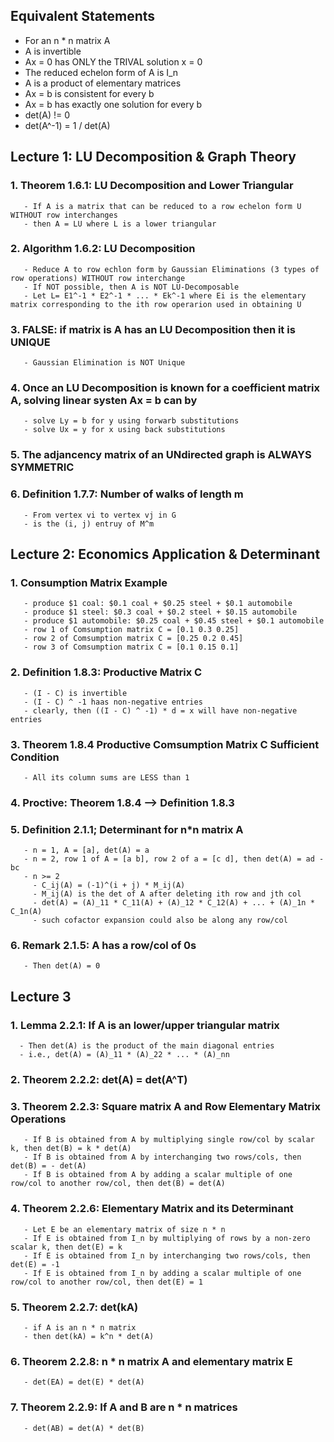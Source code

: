 ## Equivalent Statements
   - For an n * n matrix A
   - A is invertible
   - Ax = 0 has ONLY the TRIVAL solution x = 0
   - The reduced echelon form of A is I_n
   - A is a product of elementary matrices
   - Ax = b is consistent for every b
   - Ax = b has exactly one solution for every b
   - det(A) != 0
   - det(A^-1) = 1 / det(A)


## Lecture 1: LU Decomposition & Graph Theory

### 1. Theorem 1.6.1: LU Decomposition and Lower Triangular
       - If A is a matrix that can be reduced to a row echelon form U WITHOUT row interchanges
       - then A = LU where L is a lower triangular
       
### 2. Algorithm 1.6.2: LU Decomposition
       - Reduce A to row echlon form by Gaussian Eliminations (3 types of row operations) WITHOUT row interchange
       - If NOT possible, then A is NOT LU-Decomposable
       - Let L= E1^-1 * E2^-1 * ... * Ek^-1 where Ei is the elementary matrix corresponding to the ith row operarion used in obtaining U
       
### 3. FALSE: if matrix is A has an LU Decomposition then it is UNIQUE
       - Gaussian Elimination is NOT Unique
       
### 4. Once an LU Decomposition is known for a coefficient matrix A, solving linear systen Ax = b can by
       - solve Ly = b for y using forwarb substitutions
       - solve Ux = y for x using back substitutions
       
### 5. The adjancency matrix of an UNdirected graph is ALWAYS SYMMETRIC

### 6. Definition 1.7.7: Number of walks of length m
       - From vertex vi to vertex vj in G
       - is the (i, j) entruy of M^m
       
## Lecture 2: Economics Application & Determinant

### 1. Consumption Matrix Example
       - produce $1 coal: $0.1 coal + $0.25 steel + $0.1 automobile
       - produce $1 steel: $0.3 coal + $0.2 steel + $0.15 automobile
       - produce $1 automobile: $0.25 coal + $0.45 steel + $0.1 automobile
       - row 1 of Comsumption matrix C = [0.1 0.3 0.25]
       - row 2 of Comsumption matrix C = [0.25 0.2 0.45]
       - row 3 of Comsumption matrix C = [0.1 0.15 0.1]
       
### 2. Definition 1.8.3: Productive Matrix C
       - (I - C) is invertible
       - (I - C) ^ -1 haas non-negative entries
       - clearly, then ((I - C) ^ -1) * d = x will have non-negative entries
       
### 3. Theorem 1.8.4 Productive Comsumption Matrix C Sufficient Condition
       - All its column sums are LESS than 1
       
### 4. Proctive: Theorem 1.8.4 --> Definition 1.8.3

### 5. Definition 2.1.1; Determinant for n*n matrix A
       - n = 1, A = [a], det(A) = a
       - n = 2, row 1 of A = [a b], row 2 of a = [c d], then det(A) = ad - bc
       - n >= 2
         - C_ij(A) = (-1)^(i + j) * M_ij(A)
         - M_ij(A) is the det of A after deleting ith row and jth col
         - det(A) = (A)_11 * C_11(A) + (A)_12 * C_12(A) + ... + (A)_1n * C_1n(A)
         - such cofactor expansion could also be along any row/col
         
### 6. Remark 2.1.5: A has a row/col of 0s
       - Then det(A) = 0
       
       
## Lecture 3

### 1. Lemma 2.2.1: If A is an lower/upper triangular matrix
      - Then det(A) is the product of the main diagonal entries
      - i.e., det(A) = (A)_11 * (A)_22 * ... * (A)_nn
      
### 2. Theorem 2.2.2: det(A) = det(A^T)

### 3. Theorem 2.2.3: Square matrix A and Row Elementary Matrix Operations
       - If B is obtained from A by multiplying single row/col by scalar k, then det(B) = k * det(A)
       - If B is obtained from A by interchanging two rows/cols, then det(B) = - det(A)
       - If B is obtained from A by adding a scalar multiple of one row/col to another row/col, then det(B) = det(A)
       
### 4. Theorem 2.2.6: Elementary Matrix and its Determinant
       - Let E be an elementary matrix of size n * n
       - If E is obtained from I_n by multiplying of rows by a non-zero scalar k, then det(E) = k
       - If E is obtained from I_n by interchanging two rows/cols, then det(E) = -1
       - If E is obtained from I_n by adding a scalar multiple of one row/col to another row/col, then det(E) = 1
       
### 5. Theorem 2.2.7: det(kA)
       - if A is an n * n matrix
       - then det(kA) = k^n * det(A)
       
### 6. Theorem 2.2.8: n * n matrix A and elementary matrix E
       - det(EA) = det(E) * det(A)
       
### 7. Theorem 2.2.9: If A and B are n * n matrices
       - det(AB) = det(A) * det(B)
       

       
